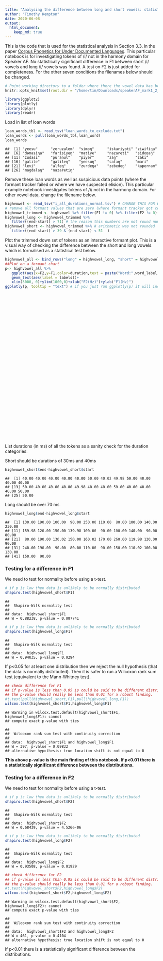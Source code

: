 ```yaml
---
title: "Analysing the difference between long and short vowels: statistical tests"
author: "Timothy Kempton"
date: 2020-06-08
output: 
  html_document:
    keep_md: true
---
```

This is the code that is used for the statistical analysis in Section 3.3. in the paper [Corpus Phonetics for Under Documented Languages](http://journals.linguisticsociety.org/proceedings/index.php/amphonology/article/view/4682/4312). This particular notebook is for investigating tokens of /i/ not in the harmony domain for Speaker AF. No statistically significant difference in F1 between short
/i/ vowels and long /i/ vowels was found. A test on F2 is just added for completeness. For the other seven conditions the filenames below should be changed. 

```r
# Point working directory to a folder where there the vowel data has been saved for the particular speaker
knitr::opts_knit$set(root.dir = "/home/tim/Downloads/speakerAF_mark1_2_3_4_14_16")
```


```r
library(ggplot2)
library(plotly)
library(dplyr)
library(readr)
```

Load in list of loan words


```r
loan_words_tbl <- read_tsv("loan_words_to_exclude.txt")
loan_words <- pull(loan_words_tbl,loan_word)
loan_words
```

```
##  [1] "yeesu"      "zeruzalem"  "simoŋ"      "iskariyoti" "ziwifiŋa"  
##  [6] "dəmasiŋa"   "farisiyeŋ"  "matiye"     "nazareti"   "sidoŋaŋ"   
## [11] "zudasi"     "puranul"    "piyer"      "zaŋ"        "zaki"      
## [16] "galile"     "galileŋ"    "yeesuŋ"     "sataŋ"      "mari"      
## [21] "levi"       "alfeŋ"      "zurdeŋa"    "zebedeŋ"    "kapernam"  
## [26] "magdalaŋ"   "nazaretiŋ"
```

Remove these loan words as well as suspicious data points (where the formant tracker failed or where we have suspected elision). This particular example notebook investigates tokens of /i/ not in the harmony domain. For other vowel data, change the filename below.


```r
highvowel <- read_tsv("i_all_durations_normal.tsv") # CHANGE THIS FOR OTHER VOWEL DATA e.g. i_all_durations_harmony.tsv
# remove all formant values that are zero (where formant tracker got confused), low energy and loan words
highvowel_trimmed <- highvowel %>% filter(F1 != 0) %>% filter(F2 != 0) %>% filter(RMS > 60) %>% filter(!(word_label %in% loan_words))
highvowel_long <- highvowel_trimmed %>% 
   filter((end-start) > 71) # the reason this numbers are not round numbers is because earlier floating point 
highvowel_short <- highvowel_trimmed %>% # arithmetic was not rounded
   filter((end-start) > 39 & (end-start) < 51  )
```

Plot the trimmed down set of tokens as an interactive formant plot. This is a visual way of checking the difference between the short and long vowels which is formalised as a statistical test below.


```r
highvowel_all <- bind_rows("long" = highvowel_long, "short" = highvowel_short, .id = "duration")
##Plot on a formant chart
p<- highvowel_all %>%
   ggplot(aes(x=F2,y=F1,color=duration,text = paste("Word:",word_label,"\nPosition in word",round(position_in_word,2)*100,"%\nFile:", bundle, "\nTime(s):",round((start+times_rel)/1000,2),"\nEnergy:",round(RMS,2))))+
   geom_text(aes(label = labels))+
   xlim(3000, 0)+ylim(1000,0)+xlab("F2(Hz)")+ylab("F1(Hz)")
ggplotly(p, tooltip = "text") # if you just run ggplotly(p) it will include the redundant hover text
```

<!--html_preserve--><div id="htmlwidget-4ca333d5d24b52a74264" style="width:672px;height:480px;" class="plotly html-widget"></div>
<script type="application/json" data-for="htmlwidget-4ca333d5d24b52a74264">{"x":{"data":[{"x":[-1815.5,-1971.5,-1792.5,-1866.5,-2070.5,-1830.5,-2003,-1959,-1938.5,-1972,-2061,-1884,-2011.5,-1927.5,-1960,-2023,-2115,-2023,-1983.5,-1918.5,-2070,-1945,-1893,-1968,-1939.5,-2052,-2043.5,-1998,-1947,-1991.5,-1879.5,-2138.5,-1874,-1958.5,-1971,-2052,-1936.5,-2130,-2082.5,-1592,-2084.5,-1916],"y":[-283.5,-249.5,-258.5,-263,-310,-257.5,-289.5,-262,-275.5,-308,-305.5,-301.5,-318.5,-276,-278,-278,-322,-313,-386.5,-239,-254,-296,-285.5,-264.5,-280,-277.5,-318,-316,-316,-273.5,-271.5,-370,-300.5,-319,-297.5,-298,-326.5,-288,-271,-364.5,-242,-260],"text":["i","i","i","i","i","i","i","i","i","i","i","i","i","i","i","i","i","i","i","i","i","i","i","i","i","i","i","i","i","i","i","i","i","i","i","i","i","i","i","i","i","i"],"hovertext":["Word: cekiŋ <br />Position in word 69 %<br />File: mark02vox_ker <br />Time(s): 237.03 <br />Energy: 73.47","Word: meɗeɗɗeɗi <br />Position in word 85 %<br />File: mark02vox_ker <br />Time(s): 246.26 <br />Energy: 73.05","Word: tokiŋ <br />Position in word 68 %<br />File: mark03vox_ker <br />Time(s): 277.52 <br />Energy: 72.42","Word: tokiŋ <br />Position in word 62 %<br />File: mark03vox_ker <br />Time(s): 284.93 <br />Energy: 73.85","Word: ji <br />Position in word 67 %<br />File: mark03vox_ker <br />Time(s): 286.77 <br />Energy: 69.36","Word: tokiŋ <br />Position in word 64 %<br />File: mark03vox_ker <br />Time(s): 292.25 <br />Energy: 73","Word: səɓakiŋ <br />Position in word 86 %<br />File: mark03vox_ker <br />Time(s): 304.83 <br />Energy: 72.31","Word: rakiŋ <br />Position in word 67 %<br />File: mark04vox_ker <br />Time(s): 53.69 <br />Energy: 71.94","Word: faɗi <br />Position in word 79 %<br />File: mark04vox_ker <br />Time(s): 55.95 <br />Energy: 65.3","Word: keskeleki <br />Position in word 85 %<br />File: mark04vox_ker <br />Time(s): 58.38 <br />Energy: 70.05","Word: degeɓgeɓi <br />Position in word 88 %<br />File: mark04vox_ker <br />Time(s): 77.88 <br />Energy: 65.71","Word: faɗi <br />Position in word 82 %<br />File: mark04vox_ker <br />Time(s): 92.18 <br />Energy: 63.15","Word: di <br />Position in word 66 %<br />File: mark04vox_ker <br />Time(s): 173.07 <br />Energy: 71.13","Word: faɗi <br />Position in word 81 %<br />File: mark04vox_ker <br />Time(s): 174.13 <br />Energy: 66.46","Word: ji <br />Position in word 81 %<br />File: mark04vox_ker <br />Time(s): 194.77 <br />Energy: 73.73","Word: ji <br />Position in word 79 %<br />File: mark04vox_ker <br />Time(s): 198.47 <br />Energy: 75.86","Word: si <br />Position in word 80 %<br />File: mark04vox_ker <br />Time(s): 209.29 <br />Energy: 70.42","Word: faɗi <br />Position in word 81 %<br />File: mark04vox_ker <br />Time(s): 217.75 <br />Energy: 69.62","Word: ana'iŋ <br />Position in word 59 %<br />File: mark04vox_ker <br />Time(s): 227.1 <br />Energy: 75.3","Word: bi <br />Position in word 76 %<br />File: mark04vox_ker <br />Time(s): 234.14 <br />Energy: 71.71","Word: bi <br />Position in word 75 %<br />File: mark04vox_ker <br />Time(s): 239.73 <br />Energy: 71.23","Word: faɗi <br />Position in word 77 %<br />File: mark04vox_ker <br />Time(s): 312.63 <br />Energy: 69.38","Word: di <br />Position in word 67 %<br />File: mark04vox_ker <br />Time(s): 313.65 <br />Energy: 70.21","Word: faɗi <br />Position in word 78 %<br />File: mark04vox_ker <br />Time(s): 324.14 <br />Energy: 68.86","Word: diŋ <br />Position in word 44 %<br />File: mark04vox_ker <br />Time(s): 326.17 <br />Energy: 71.11","Word: bi <br />Position in word 70 %<br />File: mark04vox_ker <br />Time(s): 360.65 <br />Energy: 68.96","Word: ɗeketi <br />Position in word 81 %<br />File: mark04vox_ker <br />Time(s): 437.63 <br />Energy: 81.93","Word: faɗi <br />Position in word 80 %<br />File: mark14vox_ker <br />Time(s): 90.04 <br />Energy: 70.3","Word: saksaki <br />Position in word 89 %<br />File: mark14vox_ker <br />Time(s): 94.33 <br />Energy: 65.96","Word: diŋ <br />Position in word 45 %<br />File: mark14vox_ker <br />Time(s): 97.52 <br />Energy: 73.75","Word: bi <br />Position in word 62 %<br />File: mark14vox_ker <br />Time(s): 109.04 <br />Energy: 70.94","Word: mi <br />Position in word 66 %<br />File: mark14vox_ker <br />Time(s): 110.42 <br />Energy: 68.28","Word: saksaki <br />Position in word 91 %<br />File: mark14vox_ker <br />Time(s): 126.35 <br />Energy: 68.38","Word: vil <br />Position in word 57 %<br />File: mark14vox_ker <br />Time(s): 182.69 <br />Energy: 74.38","Word: faɗi <br />Position in word 83 %<br />File: mark14vox_ker <br />Time(s): 188.18 <br />Energy: 71.75","Word: pakiŋ <br />Position in word 76 %<br />File: mark14vox_ker <br />Time(s): 196.95 <br />Energy: 72.75","Word: faɗi <br />Position in word 79 %<br />File: mark14vox_ker <br />Time(s): 350.53 <br />Energy: 77.43","Word: ɓasiŋ <br />Position in word 74 %<br />File: mark14vox_ker <br />Time(s): 353.58 <br />Energy: 73.3","Word: kin <br />Position in word 47 %<br />File: mark14vox_ker <br />Time(s): 457.85 <br />Energy: 78.97","Word: ji <br />Position in word 70 %<br />File: mark14vox_ker <br />Time(s): 460.53 <br />Energy: 80","Word: ceki <br />Position in word 78 %<br />File: mark14vox_ker <br />Time(s): 461.44 <br />Energy: 69.46","Word: ɓasiŋ <br />Position in word 70 %<br />File: mark14vox_ker <br />Time(s): 832.67 <br />Energy: 73.23"],"textfont":{"size":14.6645669291339,"color":"rgba(248,118,109,1)"},"type":"scatter","mode":"text","hoveron":"points","name":"long","legendgroup":"long","showlegend":true,"xaxis":"x","yaxis":"y","hoverinfo":"text","frame":null},{"x":[-1990.5,-2009.5,-1983.5,-1973,-1665.5,-1808.5,-1874,-1949,-1925.5,-1762,-1869,-2030,-2064.5,-2036,-1856.5,-1989.5,-1933,-853,-2461.5,-2018.5,-2024,-1851.5,-1980.5,-1931.5,-2080],"y":[-252.5,-274.5,-200.5,-268.5,-428,-275,-282.5,-271.5,-292.5,-271,-284,-325,-270.5,-271,-257.5,-317.5,-274,-372,-339,-234,-242.5,-255,-266.5,-232,-299.5],"text":["i","i","i","i","i","i","i","i","i","i","i","i","i","i","i","i","i","i","i","i","i","i","i","i","i"],"hovertext":["Word: ji <br />Position in word 87 %<br />File: mark02vox_ker <br />Time(s): 81.3 <br />Energy: 71.11","Word: ɓasiŋa <br />Position in word 72 %<br />File: mark02vox_ker <br />Time(s): 83.57 <br />Energy: 69.68","Word: abiyatar <br />Position in word 38 %<br />File: mark02vox_ker <br />Time(s): 309.08 <br />Energy: 64.99","Word: ji <br />Position in word 86 %<br />File: mark03vox_ker <br />Time(s): 382.95 <br />Energy: 73.31","Word: faɗi <br />Position in word 92 %<br />File: mark03vox_ker <br />Time(s): 388.2 <br />Energy: 74.83","Word: ciməcimiŋa <br />Position in word 21 %<br />File: mark04vox_ker <br />Time(s): 72.64 <br />Energy: 73.68","Word: ciməcimiŋa <br />Position in word 54 %<br />File: mark04vox_ker <br />Time(s): 72.84 <br />Energy: 74.2","Word: kirka <br />Position in word 27 %<br />File: mark04vox_ker <br />Time(s): 89.54 <br />Energy: 76.31","Word: faɗiŋ <br />Position in word 67 %<br />File: mark04vox_ker <br />Time(s): 166.59 <br />Energy: 69.75","Word: ciməcimiŋa <br />Position in word 21 %<br />File: mark04vox_ker <br />Time(s): 212.2 <br />Energy: 75.34","Word: ciməcimiŋa <br />Position in word 55 %<br />File: mark04vox_ker <br />Time(s): 212.41 <br />Energy: 76.86","Word: kirka <br />Position in word 26 %<br />File: mark04vox_ker <br />Time(s): 254.88 <br />Energy: 70.93","Word: iskiyaŋ <br />Position in word 50 %<br />File: mark04vox_ker <br />Time(s): 261.4 <br />Energy: 71.84","Word: kinaŋ <br />Position in word 36 %<br />File: mark04vox_ker <br />Time(s): 294.02 <br />Energy: 74.62","Word: si <br />Position in word 88 %<br />File: mark04vox_ker <br />Time(s): 302.95 <br />Energy: 74.39","Word: ji <br />Position in word 86 %<br />File: mark04vox_ker <br />Time(s): 304.75 <br />Energy: 72.08","Word: kirka <br />Position in word 33 %<br />File: mark04vox_ker <br />Time(s): 320.5 <br />Energy: 74.74","Word: saksaki <br />Position in word 95 %<br />File: mark14vox_ker <br />Time(s): 103.08 <br />Energy: 66.02","Word: ji <br />Position in word 88 %<br />File: mark14vox_ker <br />Time(s): 237.2 <br />Energy: 75.72","Word: akolokiŋ <br />Position in word 87 %<br />File: mark14vox_ker <br />Time(s): 264.83 <br />Energy: 70.95","Word: kir <br />Position in word 61 %<br />File: mark14vox_ker <br />Time(s): 464.63 <br />Energy: 71.5","Word: ji <br />Position in word 87 %<br />File: mark14vox_ker <br />Time(s): 470.42 <br />Energy: 72.85","Word: kina <br />Position in word 35 %<br />File: mark14vox_ker <br />Time(s): 498.24 <br />Energy: 75.3","Word: bi <br />Position in word 85 %<br />File: mark14vox_ker <br />Time(s): 713.17 <br />Energy: 73.21","Word: goglokiŋ <br />Position in word 79 %<br />File: mark14vox_ker <br />Time(s): 831.8 <br />Energy: 69.84"],"textfont":{"size":14.6645669291339,"color":"rgba(0,191,196,1)"},"type":"scatter","mode":"text","hoveron":"points","name":"short","legendgroup":"short","showlegend":true,"xaxis":"x","yaxis":"y","hoverinfo":"text","frame":null}],"layout":{"margin":{"t":26.2283105022831,"r":7.30593607305936,"b":40.1826484018265,"l":48.9497716894977},"plot_bgcolor":"rgba(235,235,235,1)","paper_bgcolor":"rgba(255,255,255,1)","font":{"color":"rgba(0,0,0,1)","family":"","size":14.6118721461187},"xaxis":{"domain":[0,1],"automargin":true,"type":"linear","autorange":false,"range":[-3150,150],"tickmode":"array","ticktext":["0","1000","2000","3000"],"tickvals":[0,-1000,-2000,-3000],"categoryorder":"array","categoryarray":["0","1000","2000","3000"],"nticks":null,"ticks":"outside","tickcolor":"rgba(51,51,51,1)","ticklen":3.65296803652968,"tickwidth":0.66417600664176,"showticklabels":true,"tickfont":{"color":"rgba(77,77,77,1)","family":"","size":11.689497716895},"tickangle":-0,"showline":false,"linecolor":null,"linewidth":0,"showgrid":true,"gridcolor":"rgba(255,255,255,1)","gridwidth":0.66417600664176,"zeroline":false,"anchor":"y","title":{"text":"F2(Hz)","font":{"color":"rgba(0,0,0,1)","family":"","size":14.6118721461187}},"hoverformat":".2f"},"yaxis":{"domain":[0,1],"automargin":true,"type":"linear","autorange":false,"range":[-1050,50],"tickmode":"array","ticktext":["0","250","500","750","1000"],"tickvals":[0,-250,-500,-750,-1000],"categoryorder":"array","categoryarray":["0","250","500","750","1000"],"nticks":null,"ticks":"outside","tickcolor":"rgba(51,51,51,1)","ticklen":3.65296803652968,"tickwidth":0.66417600664176,"showticklabels":true,"tickfont":{"color":"rgba(77,77,77,1)","family":"","size":11.689497716895},"tickangle":-0,"showline":false,"linecolor":null,"linewidth":0,"showgrid":true,"gridcolor":"rgba(255,255,255,1)","gridwidth":0.66417600664176,"zeroline":false,"anchor":"x","title":{"text":"F1(Hz)","font":{"color":"rgba(0,0,0,1)","family":"","size":14.6118721461187}},"hoverformat":".2f"},"shapes":[{"type":"rect","fillcolor":null,"line":{"color":null,"width":0,"linetype":[]},"yref":"paper","xref":"paper","x0":0,"x1":1,"y0":0,"y1":1}],"showlegend":true,"legend":{"bgcolor":"rgba(255,255,255,1)","bordercolor":"transparent","borderwidth":1.88976377952756,"font":{"color":"rgba(0,0,0,1)","family":"","size":11.689497716895},"y":0.93503937007874},"annotations":[{"text":"duration","x":1.02,"y":1,"showarrow":false,"ax":0,"ay":0,"font":{"color":"rgba(0,0,0,1)","family":"","size":14.6118721461187},"xref":"paper","yref":"paper","textangle":-0,"xanchor":"left","yanchor":"bottom","legendTitle":true}],"hovermode":"closest","barmode":"relative"},"config":{"doubleClick":"reset","showSendToCloud":false},"source":"A","attrs":{"ac22edcbd9c":{"label":{},"x":{},"y":{},"colour":{},"text":{},"type":"scatter"}},"cur_data":"ac22edcbd9c","visdat":{"ac22edcbd9c":["function (y) ","x"]},"highlight":{"on":"plotly_click","persistent":false,"dynamic":false,"selectize":false,"opacityDim":0.2,"selected":{"opacity":1},"debounce":0},"shinyEvents":["plotly_hover","plotly_click","plotly_selected","plotly_relayout","plotly_brushed","plotly_brushing","plotly_clickannotation","plotly_doubleclick","plotly_deselect","plotly_afterplot","plotly_sunburstclick"],"base_url":"https://plot.ly"},"evals":[],"jsHooks":[]}</script><!--/html_preserve-->
List durations (in ms) of all the tokens as a sanity check for the duration categories:

Short should be durations of 30ms and 40ms 


```r
highvowel_short$end-highvowel_short$start
```

```
##  [1] 40.00 40.00 40.00 40.00 40.00 50.00 40.02 49.98 50.00 40.00 40.00 40.00
## [13] 50.00 40.00 40.00 40.00 49.98 40.00 40.00 50.00 40.00 40.00 40.00 50.00
## [25] 50.00
```

Long should be over 70 ms


```r
highvowel_long$end-highvowel_long$start
```

```
##  [1] 130.00 190.00 100.00  90.00 250.00 110.00  80.00 100.00 140.00 230.00
## [11] 159.98 120.00 150.00 139.98 100.00  90.00 100.00 140.00  90.00  80.00
## [21]  80.00 190.00 130.02 150.00 160.02 170.00 260.00 119.98 120.00  90.00
## [31] 240.00 190.00  90.00  80.00 110.00  90.00 150.00 110.02 100.00 130.00
## [41] 150.00  90.00
```

### Testing for a difference in F1

We need to test for normality before using a t-test.


```r
# if p is low then data is unlikely to be normally distributed
shapiro.test(highvowel_short$F1)
```

```
## 
## 	Shapiro-Wilk normality test
## 
## data:  highvowel_short$F1
## W = 0.88238, p-value = 0.007741
```

```r
# if p is low then data is unlikely to be normally distributed
shapiro.test(highvowel_long$F1)
```

```
## 
## 	Shapiro-Wilk normality test
## 
## data:  highvowel_long$F1
## W = 0.94035, p-value = 0.0294
```

If p<0.05 for at least one distribution then we reject the null hypothesis (that the data is normally distributed). Then it is safer to run a Wilcoxon rank sum test (equivalent to the Mann-Whitney test).


```r
## check difference for F1
## if p-value is less than 0.05 is could be said to be different distributions but matt said it
## the p-value should really be less than 0.01 for a robust finding.
#t.test(pull(highvowel_short,F1),pull(highvowel_long,F1))
wilcox.test(highvowel_short$F1,highvowel_long$F1)
```

```
## Warning in wilcox.test.default(highvowel_short$F1, highvowel_long$F1): cannot
## compute exact p-value with ties
```

```
## 
## 	Wilcoxon rank sum test with continuity correction
## 
## data:  highvowel_short$F1 and highvowel_long$F1
## W = 397, p-value = 0.09832
## alternative hypothesis: true location shift is not equal to 0
```
**This above p-value is the main finding of this notebook. If p<0.01 there is a statistically significant difference between the distributions.**

### Testing for a difference in F2

We need to test for normality before using a t-test. 


```r
# if p is low then data is unlikely to be normally distributed
shapiro.test(highvowel_short$F2)
```

```
## 
## 	Shapiro-Wilk normality test
## 
## data:  highvowel_short$F2
## W = 0.68439, p-value = 4.526e-06
```


```r
# if p is low then data is unlikely to be normally distributed
shapiro.test(highvowel_long$F2)
```

```
## 
## 	Shapiro-Wilk normality test
## 
## data:  highvowel_long$F2
## W = 0.93508, p-value = 0.01929
```


```r
## check difference for F2
## if p-value is less than 0.05 is could be said to be different distributions but matt said it
## the p-value should really be less than 0.01 for a robust finding.
#t.test(highvowel_short$F2,highvowel_long$F2)
wilcox.test(highvowel_short$F2,highvowel_long$F2)
```

```
## Warning in wilcox.test.default(highvowel_short$F2, highvowel_long$F2): cannot
## compute exact p-value with ties
```

```
## 
## 	Wilcoxon rank sum test with continuity correction
## 
## data:  highvowel_short$F2 and highvowel_long$F2
## W = 461, p-value = 0.4104
## alternative hypothesis: true location shift is not equal to 0
```
If p<0.01 there is a statistically significant difference between the distributions.
